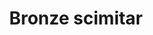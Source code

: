 ---
layout: item
title: Bronze scimitar
item-id: 1321
datatable: true
id: 1321
name: "Bronze scimitar"
monsters:
  - id: 523
    name: "Pirate"
    combat_level: 26
    wiki_url: "https://oldschool.runescape.wiki/w/Pirate#Asgarnian_Ice_Dungeon"
    drops:
      - quantity: "1"
        rarity: 0.03125
    image: "https://oldschool.runescape.wiki/images/3/30/Pirate_%28Brimhaven%29.png?bd685"
  - id: 655
    name: "Goblin"
    combat_level: 5
    wiki_url: "https://oldschool.runescape.wiki/w/Goblin#Level_5"
    drops:
      - quantity: "1"
        rarity: 0.0078125
    image: "https://oldschool.runescape.wiki/images/d/d2/Goblin.png?21289"
  - id: 1447
    name: "Pirate"
    combat_level: 23
    wiki_url: "https://oldschool.runescape.wiki/w/Pirate#Port_Sarim"
    drops:
      - quantity: "1"
        rarity: 0.03125
    image: "https://oldschool.runescape.wiki/images/3/30/Pirate_%28Brimhaven%29.png?bd685"
  - id: 2485
    name: "Goblin"
    combat_level: 13
    wiki_url: "https://oldschool.runescape.wiki/w/Goblin#Level_13"
    drops:
      - quantity: "1"
        rarity: 0.0078125
    image: "https://oldschool.runescape.wiki/images/d/d2/Goblin.png?21289"
  - id: 2486
    name: "Goblin"
    combat_level: 11
    wiki_url: "https://oldschool.runescape.wiki/w/Goblin#Level_11"
    drops:
      - quantity: "1"
        rarity: 0.0078125
    image: "https://oldschool.runescape.wiki/images/d/d2/Goblin.png?21289"
  - id: 2487
    name: "Goblin"
    combat_level: 16
    wiki_url: "https://oldschool.runescape.wiki/w/Goblin#Level_16"
    drops:
      - quantity: "1"
        rarity: 0.0078125
    image: "https://oldschool.runescape.wiki/images/d/d2/Goblin.png?21289"
  - id: 2488
    name: "Goblin"
    combat_level: 25
    wiki_url: "https://oldschool.runescape.wiki/w/Goblin#Level_25"
    drops:
      - quantity: "1"
        rarity: 0.0078125
    image: "https://oldschool.runescape.wiki/images/d/d2/Goblin.png?21289"
  - id: 3028
    name: "Goblin"
    combat_level: 2
    wiki_url: "https://oldschool.runescape.wiki/w/Goblin#Level_2"
    drops:
      - quantity: "1"
        rarity: 0.0078125
    image: "https://oldschool.runescape.wiki/images/d/d2/Goblin.png?21289"
---